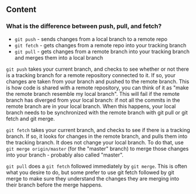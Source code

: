 ## Content

### What is the difference between push, pull, and fetch?

- `git push` - sends changes from a local branch to a remote repo
- `git fetch` - gets changes from a remote repo into your tracking branch
- `git pull` - gets changes from a remote branch into your tracking branch and merges them into a local branch

`git push` takes your current branch, and checks to see whether or not there is a tracking branch for a remote repository connected to it. If so, your changes are taken from your branch and pushed to the remote branch. This is how code is shared with a remote repository, you can think of it as "make the remote branch resemble my local branch". This will fail if the remote branch has diverged from your local branch: if not all the commits in the remote branch are in your local branch. When this happens, your local branch needs to be synchronized with the remote branch with git pull or git fetch and git merge.

`git fetch` takes your current branch, and checks to see if there is a tracking branch. If so, it looks for changes in the remote branch, and pulls them into the tracking branch. It does not change your local branch. To do that, use `git merge origin/master` (for the "master" branch) to merge those changes into your branch - probably also called "master".

`git pull` does a `git fetch` followed immediately by `git merge`. This is often what you desire to do, but some prefer to use git fetch followed by git merge to make sure they understand the changes they are merging into their branch before the merge happens.

